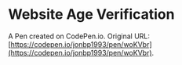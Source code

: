 # Website Age Verification

A Pen created on CodePen.io. Original URL: [https://codepen.io/jonbp1993/pen/woKVbr](https://codepen.io/jonbp1993/pen/woKVbr).

